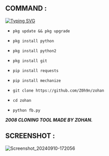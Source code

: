 ## COMMAND :

[![Typing SVG](https://readme-typing-svg.demolab.com?font=Fira+Code&pause=1000&color=FF2C10&background=31FF9400&width=435&lines=This+Tool+Is+Made+By+Zohan%F0%9F%A4%9F)](https://git.io/typing-svg)

* `pkg update && pkg upgrade`

* `pkg install python`

* `pkg install python2`

* `pkg install git`

* `pip install requests`

* `pip install mechanize`

* `git clone https://github.com/Z0h9n/zohan`

* `cd zohan`

* `python fb.py`


___2008 CLONING TOOL MADE BY ZOHAN.___</br>

## SCREENSHOT :
![Screenshot_20240910-172056](https://github.com/user-attachments/assets/936d4c6e-0f00-46c3-89ce-4233dd506977)
